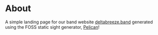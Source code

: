 # About
A simple landing page for our band website [deltabreeze.band](deltabreeze.band) generated using the FOSS static sight generator, [Pelican](https://github.com/getpelican/pelican)!
